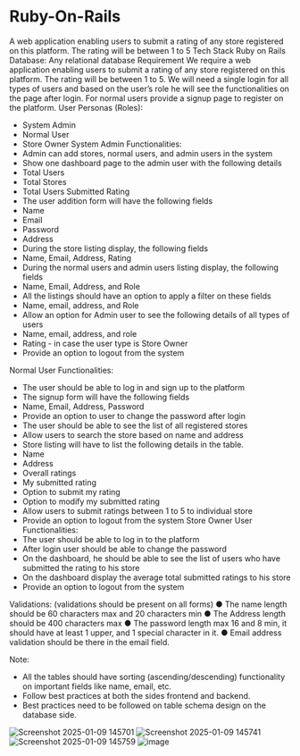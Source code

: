 # Ruby-On-Rails
A  web application enabling users to submit a rating of any store registered on this platform. The rating will be between 1 to 5
Tech Stack
Ruby on Rails
Database: Any relational database
Requirement
We require a web application enabling users to submit a rating of any store
registered on this platform. The rating will be between 1 to 5.
We will need a single login for all types of users and based on the user’s role
he will see the functionalities on the page after login.
For normal users provide a signup page to register on the platform.
User Personas (Roles):
- System Admin
- Normal User
- Store Owner
System Admin Functionalities:
- Admin can add stores, normal users, and admin users in the system
- Show one dashboard page to the admin user with the following details
- Total Users
- Total Stores
- Total Users Submitted Rating
- The user addition form will have the following fields
- Name
- Email
- Password
- Address
- During the store listing display, the following fields
- Name, Email, Address, Rating
- During the normal users and admin users listing display, the following
fields
- Name, Email, Address, and Role
- All the listings should have an option to apply a filter on these fields
- Name, email, address, and Role
- Allow an option for Admin user to see the following details of all types
of users
- Name, email, address, and role
- Rating - in case the user type is Store Owner
- Provide an option to logout from the system

Normal User Functionalities:
- The user should be able to log in and sign up to the platform
- The signup form will have the following fields
- Name, Email, Address, Password
- Provide an option to user to change the password after login
- The user should be able to see the list of all registered stores
- Allow users to search the store based on name and address
- Store listing will have to list the following details in the table.
- Name
- Address
- Overall ratings
- My submitted rating
- Option to submit my rating
- Option to modify my submitted rating
- Allow users to submit ratings between 1 to 5 to individual store
- Provide an option to logout from the system
Store Owner User Functionalities:
- The user should be able to log in to the platform
- After login user should be able to change the password
- On the dashboard, he should be able to see the list of users who have
submitted the rating to his store
- On the dashboard display the average total submitted ratings to his
store
- Provide an option to logout from the system

Validations: (validations should be present on all forms)
● The name length should be 60 characters max and 20 characters min
● The Address length should be 400 characters max
● The password length max 16 and 8 min, it should have at least 1
upper, and 1 special character in it.
● Email address validation should be there in the email field.

Note:
- All the tables should have sorting (ascending/descending) functionality on
important fields like name, email, etc.
- Follow best practices at both the sides frontend and backend.
- Best practices need to be followed on table schema design on the database
side.



![Screenshot 2025-01-09 145701](https://github.com/user-attachments/assets/ef46c632-8ff9-4cdf-8492-11b2bc6e85bf)
![Screenshot 2025-01-09 145741](https://github.com/user-attachments/assets/f92996f3-f81a-4fc1-a5a2-272e372ade7d)
![Screenshot 2025-01-09 145759](https://github.com/user-attachments/assets/17728ac0-2885-456a-9249-098c0ff78b9c)
![image](https://github.com/user-attachments/assets/68a00f4b-b03c-442c-881b-25a917eb4d5b)




